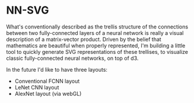 NN-SVG
======

What's conventionally described as the trellis structure of the connections between two
fully-connected layers of a neural network is really a visual description of a matrix-vector product.
Driven by the belief that mathematics are beautiful when properly represented,
I'm building a little tool to quickly generate SVG representations of these trellises,
to visualize classic fully-connected neural networks, on top of d3.


In the future I'd like to have three layouts:
- Conventional FCNN layout
- LeNet CNN layout
- AlexNet layout (via webGL)


<!-- TODO
	- add bias units option
 -->
